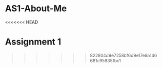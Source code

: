 AS1-About-Me
============
<<<<<<< HEAD

Assignment 1
=======
>>>>>>> 822804d9e7258bf6d9e17e9a146681c95835fbc1
